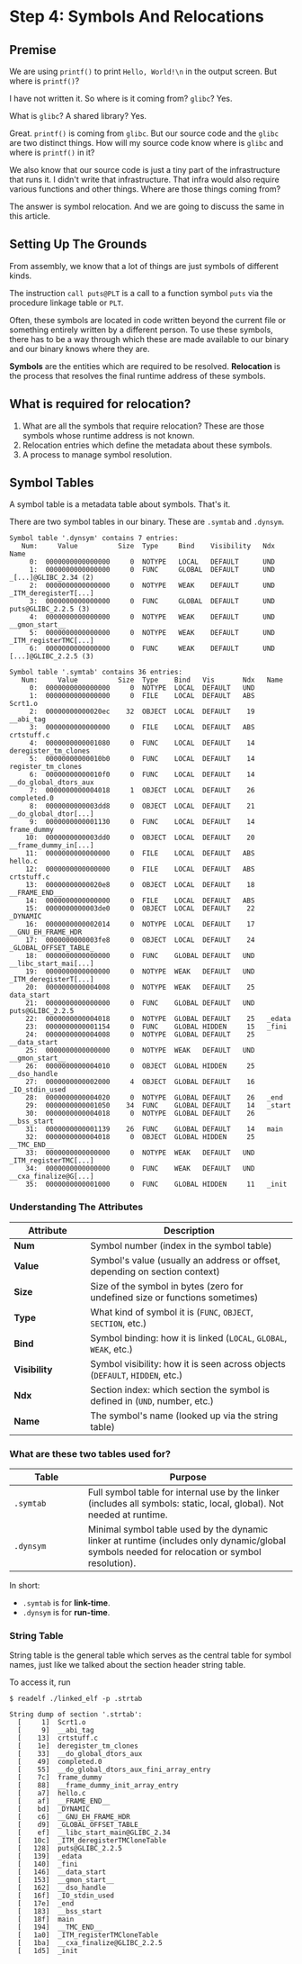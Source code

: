 # Step 4: Symbols And Relocations

## Premise

We are using `printf()` to print `Hello, World!\n` in the output screen. But where is `printf()`?

I have not written it. So where is it coming from? `glibc`? Yes.

What is `glibc`? A shared library? Yes.

Great. `printf()` is coming from `glibc`. But our source code and the `glibc` are two distinct things. How will my source code know where is `glibc` and where is `printf()` in it?

We also know that our source code is just a tiny part of the infrastructure that runs it. I didn't write that infrastructure. That infra would also require various functions and other things. Where are those things coming from?

The answer is symbol relocation. And we are going to discuss the same in this article.

## Setting Up The Grounds

From assembly, we know that a lot of things are just symbols of different kinds.

The instruction `call puts@PLT` is a call to a function symbol `puts` via the procedure linkage table or `PLT`.

Often, these symbols are located in code written beyond the current file or something entirely written by a different person. To use these symbols, there has to be a way through which these are made available to our binary and our binary knows where they are.

**Symbols** are the entities which are required to be resolved. **Relocation** is the process that resolves the final runtime address of these symbols.

## What is required for relocation?

1. What are all the symbols that require relocation? These are those symbols whose runtime address is not known.
2. Relocation entries which define the metadata about these symbols.
3. A process to manage symbol resolution.

## Symbol Tables

A symbol table is a metadata table about symbols. That's it.

There are two symbol tables in our binary. These are `.symtab` and `.dynsym`.

```
Symbol table '.dynsym' contains 7 entries:
   Num:     Value          Size  Type     Bind    Visibility   Ndx   Name
     0:  0000000000000000     0  NOTYPE   LOCAL   DEFAULT      UND   
     1:  0000000000000000     0  FUNC     GLOBAL  DEFAULT      UND   _[...]@GLIBC_2.34 (2)
     2:  0000000000000000     0  NOTYPE   WEAK    DEFAULT      UND   _ITM_deregisterT[...]
     3:  0000000000000000     0  FUNC     GLOBAL  DEFAULT      UND   puts@GLIBC_2.2.5 (3)
     4:  0000000000000000     0  NOTYPE   WEAK    DEFAULT      UND   __gmon_start__
     5:  0000000000000000     0  NOTYPE   WEAK    DEFAULT      UND   _ITM_registerTMC[...]
     6:  0000000000000000     0  FUNC     WEAK    DEFAULT      UND   [...]@GLIBC_2.2.5 (3)

Symbol table '.symtab' contains 36 entries:
   Num:     Value          Size  Type    Bind   Vis       Ndx   Name
     0:  0000000000000000     0  NOTYPE  LOCAL  DEFAULT   UND   
     1:  0000000000000000     0  FILE    LOCAL  DEFAULT   ABS   Scrt1.o
     2:  00000000000020ec    32  OBJECT  LOCAL  DEFAULT    19   __abi_tag
     3:  0000000000000000     0  FILE    LOCAL  DEFAULT   ABS   crtstuff.c
     4:  0000000000001080     0  FUNC    LOCAL  DEFAULT    14   deregister_tm_clones
     5:  00000000000010b0     0  FUNC    LOCAL  DEFAULT    14   register_tm_clones
     6:  00000000000010f0     0  FUNC    LOCAL  DEFAULT    14   __do_global_dtors_aux
     7:  0000000000004018     1  OBJECT  LOCAL  DEFAULT    26   completed.0
     8:  0000000000003dd8     0  OBJECT  LOCAL  DEFAULT    21   __do_global_dtor[...]
     9:  0000000000001130     0  FUNC    LOCAL  DEFAULT    14   frame_dummy
    10:  0000000000003dd0     0  OBJECT  LOCAL  DEFAULT    20   __frame_dummy_in[...]
    11:  0000000000000000     0  FILE    LOCAL  DEFAULT   ABS   hello.c
    12:  0000000000000000     0  FILE    LOCAL  DEFAULT   ABS   crtstuff.c
    13:  00000000000020e8     0  OBJECT  LOCAL  DEFAULT    18   __FRAME_END__
    14:  0000000000000000     0  FILE    LOCAL  DEFAULT   ABS   
    15:  0000000000003de0     0  OBJECT  LOCAL  DEFAULT    22   _DYNAMIC
    16:  0000000000002014     0  NOTYPE  LOCAL  DEFAULT    17   __GNU_EH_FRAME_HDR
    17:  0000000000003fe8     0  OBJECT  LOCAL  DEFAULT    24   _GLOBAL_OFFSET_TABLE_
    18:  0000000000000000     0  FUNC    GLOBAL DEFAULT   UND   __libc_start_mai[...]
    19:  0000000000000000     0  NOTYPE  WEAK   DEFAULT   UND   _ITM_deregisterT[...]
    20:  0000000000004008     0  NOTYPE  WEAK   DEFAULT    25   data_start
    21:  0000000000000000     0  FUNC    GLOBAL DEFAULT   UND   puts@GLIBC_2.2.5
    22:  0000000000004018     0  NOTYPE  GLOBAL DEFAULT    25   _edata
    23:  0000000000001154     0  FUNC    GLOBAL HIDDEN     15   _fini
    24:  0000000000004008     0  NOTYPE  GLOBAL DEFAULT    25   __data_start
    25:  0000000000000000     0  NOTYPE  WEAK   DEFAULT   UND   __gmon_start__
    26:  0000000000004010     0  OBJECT  GLOBAL HIDDEN     25   __dso_handle
    27:  0000000000002000     4  OBJECT  GLOBAL DEFAULT    16   _IO_stdin_used
    28:  0000000000004020     0  NOTYPE  GLOBAL DEFAULT    26   _end
    29:  0000000000001050    34  FUNC    GLOBAL DEFAULT    14   _start
    30:  0000000000004018     0  NOTYPE  GLOBAL DEFAULT    26   __bss_start
    31:  0000000000001139    26  FUNC    GLOBAL DEFAULT    14   main
    32:  0000000000004018     0  OBJECT  GLOBAL HIDDEN     25   __TMC_END__
    33:  0000000000000000     0  NOTYPE  WEAK   DEFAULT   UND   _ITM_registerTMC[...]
    34:  0000000000000000     0  FUNC    WEAK   DEFAULT   UND   __cxa_finalize@G[...]
    35:  0000000000001000     0  FUNC    GLOBAL HIDDEN     11   _init
```

### Understanding The Attributes

<table><thead><tr><th width="120">Attribute</th><th>Description</th></tr></thead><tbody><tr><td><strong>Num</strong></td><td>Symbol number (index in the symbol table)</td></tr><tr><td><strong>Value</strong></td><td>Symbol's value (usually an address or offset, depending on section context)</td></tr><tr><td><strong>Size</strong></td><td>Size of the symbol in bytes (zero for undefined size or functions sometimes)</td></tr><tr><td><strong>Type</strong></td><td>What kind of symbol it is (<code>FUNC</code>, <code>OBJECT</code>, <code>SECTION</code>, etc.)</td></tr><tr><td><strong>Bind</strong></td><td>Symbol binding: how it is linked (<code>LOCAL</code>, <code>GLOBAL</code>, <code>WEAK</code>, etc.)</td></tr><tr><td><strong>Visibility</strong></td><td>Symbol visibility: how it is seen across objects (<code>DEFAULT</code>, <code>HIDDEN</code>, etc.)</td></tr><tr><td><strong>Ndx</strong></td><td>Section index: which section the symbol is defined in (<code>UND</code>, number, etc.)</td></tr><tr><td><strong>Name</strong></td><td>The symbol's name (looked up via the string table)</td></tr></tbody></table>

### What are these two tables used for?

<table><thead><tr><th width="116">Table</th><th>Purpose</th></tr></thead><tbody><tr><td><code>.symtab</code></td><td>Full symbol table for internal use by the linker (includes all symbols: static, local, global). Not needed at runtime.</td></tr><tr><td><code>.dynsym</code></td><td>Minimal symbol table used by the dynamic linker at runtime (includes only dynamic/global symbols needed for relocation or symbol resolution).</td></tr></tbody></table>

In short:

* `.symtab` is for **link-time**.
* `.dynsym` is for **run-time**.

### String Table

String table is the general table which serves as the central table for symbol names, just like we talked about the section header string table.

To access it, run

```
$ readelf ./linked_elf -p .strtab

String dump of section '.strtab':
  [     1]  Scrt1.o
  [     9]  __abi_tag
  [    13]  crtstuff.c
  [    1e]  deregister_tm_clones
  [    33]  __do_global_dtors_aux
  [    49]  completed.0
  [    55]  __do_global_dtors_aux_fini_array_entry
  [    7c]  frame_dummy
  [    88]  __frame_dummy_init_array_entry
  [    a7]  hello.c
  [    af]  __FRAME_END__
  [    bd]  _DYNAMIC
  [    c6]  __GNU_EH_FRAME_HDR
  [    d9]  _GLOBAL_OFFSET_TABLE_
  [    ef]  __libc_start_main@GLIBC_2.34
  [   10c]  _ITM_deregisterTMCloneTable
  [   128]  puts@GLIBC_2.2.5
  [   139]  _edata
  [   140]  _fini
  [   146]  __data_start
  [   153]  __gmon_start__
  [   162]  __dso_handle
  [   16f]  _IO_stdin_used
  [   17e]  _end
  [   183]  __bss_start
  [   18f]  main
  [   194]  __TMC_END__
  [   1a0]  _ITM_registerTMCloneTable
  [   1ba]  __cxa_finalize@GLIBC_2.2.5
  [   1d5]  _init
```












